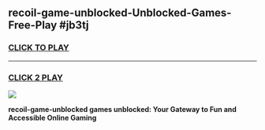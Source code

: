 
## recoil-game-unblocked-Unblocked-Games-Free-Play #jb3tj
<h3>
<a href="https://us.freeplayer.one?title=recoil-game-unblocked&ref=9M">CLICK TO PLAY</a></h3>
<hr>

<h3>
<a href="https://us.freeplayer.one?title=recoil-game-unblocked&ref=9M">CLICK 2 PLAY</a>
  
</h3>

<a href="https://us.freeplayer.one?title=recoil-game-unblocked&ref=9M"><img src="https://clearcache.store/games.png"></a>


**recoil-game-unblocked games unblocked: Your Gateway to Fun and Accessible Online Gaming**
